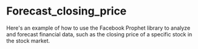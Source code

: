 # Forecast_closing_price
Here's an example of how to use the Facebook Prophet library to analyze and forecast financial data, such as the closing price of a specific stock in the stock market.
